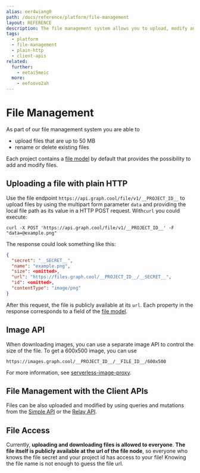 ```yaml
---
alias: eer4wiang0
path: /docs/reference/platform/file-management
layout: REFERENCE
description: The file management system allows you to upload, modify and delete files with the GraphQL APIs. Files will be directly available in your backend.
tags:
  - platform
  - file-management
  - plain-http
  - client-apis
related:
  further:
    - eetai5meic
  more:
    - eefoovo2ah
---
```


# File Management

As part of our file management system you are able to

* upload files that are up to 50 MB
* rename or delete existing files

Each project contains a [file model](!alias-uhieg2shio#file-model) by default that provides the possibility to add and modify files.

## Uploading a file with plain HTTP

<!-- GITHUB_EXAMPLE('File upload with fetch', 'https://github.com/graphcool-examples/react-apollo-file-upload-example') -->

Use the file endpoint `https://api.graph.cool/file/v1/__PROJECT_ID__` to upload files by using the multipart form parameter `data` and providing the local file path as its value in a HTTP POST request.
With`curl` you could execute:

`curl -X POST 'https://api.graph.cool/file/v1/__PROJECT_ID__' -F "data=@example.png"`

The response could look something like this:

```JSON
{
  "secret": "__SECRET__",
  "name": "example.png",
  "size": <omitted>,
  "url": "https://files.graph.cool/__PROJECT_ID__/__SECRET__",
  "id": <omitted>,
  "contentType": "image/png"
}
```

After this request, the file is publicly available at its `url`. Each property in the response corresponds to a field of the [file model](!alias-uhieg2shio#file-model).

## Image API

When downloading images, you can use a separate image API to control the size of the file. To get a 600x500 image, you can use

```
https://images.graph.cool/__PROJECT_ID__/__FILE_ID__/600x500
```

For more information, see [serverless-image-proxy](https://github.com/graphcool/serverless-image-proxy).

## File Management with the Client APIs

Files can be also uploaded and modified by using queries and mutations from the [Simple API](!alias-heshoov3ai) or the [Relay API](!alias-aizoong9ah).

## File Access

Currently, **uploading and downloading files is allowed to everyone**. **The file itself is publicly available at the url of the file node**, so everyone who knows the file secret and your project id has access to your file! Knowing the file name is not enough to guess the file url.
